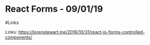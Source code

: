 # React Forms - 09/01/19

#Links

Links: https://lorenstewart.me/2016/10/31/react-js-forms-controlled-components/